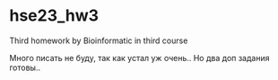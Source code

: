 # hse23_hw3
Third homework by Bioinformatic in third course

Много писать не буду, так как устал уж очень.. Но два доп задания готовы..
